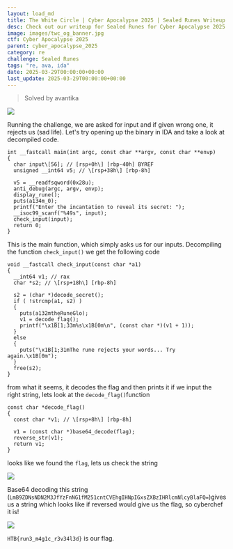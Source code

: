 ```yaml
---
layout: load_md
title: The White Circle | Cyber Apocalypse 2025 | Sealed Runes Writeup
desc: Check out our writeup for Sealed Runes for Cyber Apocalypse 2025 capture the flag competition.
image: images/twc_og_banner.jpg
ctf: Cyber Apocalypse 2025
parent: cyber_apocalypse_2025
category: re
challenge: Sealed Runes
tags: "re, ava, ida"
date: 2025-03-29T00:00:00+00:00
last_update: 2025-03-29T00:00:00+00:00
---
```


> Solved by avantika


![](https://i.imgur.com/wuPRcFZ.png)


Running the challenge, we are asked for input and if given wrong one, it rejects us (sad life). Let's try opening up the binary in IDA and take a look at decompiled code.


    int __fastcall main(int argc, const char **argv, const char **envp)
    {
      char input\[56]; // [rsp+0h\] [rbp-40h] BYREF
      unsigned __int64 v5; // \[rsp+38h\] [rbp-8h]
    
      v5 = __readfsqword(0x28u);
      anti_debug(argc, argv, envp);
      display_rune();
      puts(a134m_0);
      printf("Enter the incantation to reveal its secret: ");
      __isoc99_scanf("%49s", input);
      check_input(input);
      return 0;
    }

This is the main function, which simply asks us for our inputs. Decompiling the function `check_input()` we get the following code


    void __fastcall check_input(const char *a1)
    {
      __int64 v1; // rax
      char *s2; // \[rsp+18h\] [rbp-8h]
    
      s2 = (char *)decode_secret();
      if ( !strcmp(a1, s2) )
      {
        puts(a132mtheRuneGlo);
        v1 = decode_flag();
        printf("\x1B[1;33m%s\x1B[0m\n", (const char *)(v1 + 1));
      }
      else
      {
        puts("\x1B[1;31mThe rune rejects your words... Try again.\x1B[0m");
      }
      free(s2);
    }

from what it seems, it decodes the flag and then prints it if we input the right string, lets look at the `decode_flag()`function


    const char *decode_flag()
    {
      const char *v1; // \[rsp+8h\] [rbp-8h]
    
      v1 = (const char *)base64_decode(flag);
      reverse_str(v1);
      return v1;
    }

looks like we found the `flag`, lets us check the string


![](https://i.imgur.com/MKQJh1X.png)


Base64 decoding this string (`LmB9ZDNsNDN2M3JfYzFnNG1fM251cntCVEhgIHNpIGxsZXBzIHRlcmNlcyBlaFQ=`)gives us a string which looks like if reversed would give us the flag, so cyberchef it is!


![](https://i.imgur.com/d7MCFlA.png)


`HTB{run3_m4g1c_r3v34l3d}` is our flag.



